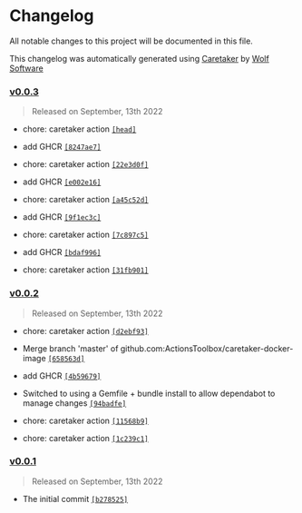 # Changelog

All notable changes to this project will be documented in this file.


This changelog was automatically generated using [Caretaker](https://github.com/DevelopersToolbox/caretaker) by [Wolf Software](https://github.com/WolfSoftware)

### [v0.0.3](https://github.com/ActionsToolbox/caretaker-docker-image/compare/v0.0.2...v0.0.3)

> Released on September, 13th 2022

- chore: caretaker action [`[head]`](https://github.com/ActionsToolbox/caretaker-docker-image/commit/)

- add GHCR [`[8247ae7]`](https://github.com/ActionsToolbox/caretaker-docker-image/commit/8247ae76e2864ac9261512b832d2c8f06623dcbb)

- chore: caretaker action [`[22e3d0f]`](https://github.com/ActionsToolbox/caretaker-docker-image/commit/22e3d0f108f61715e716ac208c8ec873a940a2b8)

- add GHCR [`[e002e16]`](https://github.com/ActionsToolbox/caretaker-docker-image/commit/e002e16461bbbd5c0be23f2e53b9b8438663d46e)

- chore: caretaker action [`[a45c52d]`](https://github.com/ActionsToolbox/caretaker-docker-image/commit/a45c52d74dee893ccddd061bdf27d10b8b97e3aa)

- add GHCR [`[9f1ec3c]`](https://github.com/ActionsToolbox/caretaker-docker-image/commit/9f1ec3c208ccf451ffa3d2a1aa2ff37f5ad874fc)

- chore: caretaker action [`[7c897c5]`](https://github.com/ActionsToolbox/caretaker-docker-image/commit/7c897c59a77c1faa7c54cedec95d6c46ae20c621)

- add GHCR [`[bdaf996]`](https://github.com/ActionsToolbox/caretaker-docker-image/commit/bdaf996c02dd26a5e4b12c3f3067f206c5ee5e2c)

- chore: caretaker action [`[31fb901]`](https://github.com/ActionsToolbox/caretaker-docker-image/commit/31fb9012a79e85c94b5a4da144a9198e6ca9292c)

### [v0.0.2](https://github.com/ActionsToolbox/caretaker-docker-image/compare/v0.0.1...v0.0.2)

> Released on September, 13th 2022

- chore: caretaker action [`[d2ebf93]`](https://github.com/ActionsToolbox/caretaker-docker-image/commit/d2ebf9367cd5ad7e9d1f9262b9e0d598f50c2be7)

- Merge branch 'master' of github.com:ActionsToolbox/caretaker-docker-image [`[658563d]`](https://github.com/ActionsToolbox/caretaker-docker-image/commit/658563d47f043e003cf690d82edd84b7e1f22b93)

- add GHCR [`[4b59679]`](https://github.com/ActionsToolbox/caretaker-docker-image/commit/4b5967912d156165e2e24cd10477cbd159477a95)

- Switched to using a Gemfile + bundle install to allow dependabot to manage changes [`[94badfe]`](https://github.com/ActionsToolbox/caretaker-docker-image/commit/94badfe3ffaddf919411db06fe18c3e15f1b4b36)

- chore: caretaker action [`[11568b9]`](https://github.com/ActionsToolbox/caretaker-docker-image/commit/11568b921e64f4b96a2971994063ac9a1b05baf4)

- chore: caretaker action [`[1c239c1]`](https://github.com/ActionsToolbox/caretaker-docker-image/commit/1c239c1d444abfb7a3158aa0b2110f4d2091f263)

### [v0.0.1](https://github.com/ActionsToolbox/caretaker-docker-image/releases/v0.0.1)

> Released on September, 13th 2022

- The initial commit [`[b278525]`](https://github.com/ActionsToolbox/caretaker-docker-image/commit/b278525c8970a0d2c6c4901c731b5a60efc71696)

